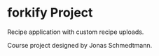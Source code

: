 # forkify Project

Recipe application with custom recipe uploads.

Course project designed by Jonas Schmedtmann.

